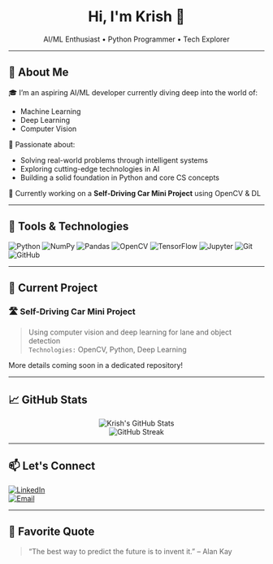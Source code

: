 <h1 align="center">Hi, I'm Krish 👋</h1>

<p align="center">
  AI/ML Enthusiast • Python Programmer • Tech Explorer
</p>

---

## 🚀 About Me

🎓 I’m an aspiring AI/ML developer currently diving deep into the world of:
- Machine Learning
- Deep Learning
- Computer Vision

🧠 Passionate about:
- Solving real-world problems through intelligent systems
- Exploring cutting-edge technologies in AI
- Building a solid foundation in Python and core CS concepts

🚗 Currently working on a **Self-Driving Car Mini Project** using OpenCV & DL  

---

## 🧰 Tools & Technologies

![Python](https://img.shields.io/badge/-Python-3776AB?style=flat&logo=python&logoColor=white)
![NumPy](https://img.shields.io/badge/-NumPy-013243?style=flat&logo=numpy)
![Pandas](https://img.shields.io/badge/-Pandas-150458?style=flat&logo=pandas)
![OpenCV](https://img.shields.io/badge/-OpenCV-27338e?style=flat&logo=opencv)
![TensorFlow](https://img.shields.io/badge/-TensorFlow-FF6F00?style=flat&logo=tensorflow&logoColor=white)
![Jupyter](https://img.shields.io/badge/-Jupyter-F37626?style=flat&logo=jupyter&logoColor=white)
![Git](https://img.shields.io/badge/-Git-F05032?style=flat&logo=git&logoColor=white)
![GitHub](https://img.shields.io/badge/-GitHub-181717?style=flat&logo=github&logoColor=white)

---

## 🔭 Current Project

### 🛣️ **Self-Driving Car Mini Project**
> Using computer vision and deep learning for lane and object detection  
`Technologies:` OpenCV, Python, Deep Learning

More details coming soon in a dedicated repository!

---

## 📈 GitHub Stats

<p align="center">
  <img src="https://github-readme-stats.vercel.app/api?username=krishpansara&show_icons=true&theme=tokyonight" alt="Krish's GitHub Stats" />
  <br />
  <img src="https://github-readme-streak-stats.herokuapp.com/?user=krishpansara&theme=tokyonight" alt="GitHub Streak" />
</p>

---



## 📫 Let's Connect

[![LinkedIn](https://img.shields.io/badge/-LinkedIn-blue?style=flat&logo=linkedin)](www.linkedin.com/in/krishpansara)  
[![Email](https://img.shields.io/badge/-Email-c14438?style=flat&logo=Gmail&logoColor=white)](mailto:krishpanasara9265@gmail.com)

---

## 💬 Favorite Quote

> “The best way to predict the future is to invent it.” – Alan Kay

